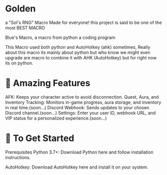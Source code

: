 # Golden
a "Sol's RNG" Macro Made for everyone! this project is said to be one of the most BEST MACRO 

Blue's Macro, a macro from python a coding program 

This Macro used both python and AutoHotkey (ahk) sometimes, Really about this macro its mainly about python but who know we might even
upgrade are macro to combine it with AHK (AutoHotkey) but for right now its on python.

# 📜 Amazing Features

AFK: Keeps your character active to avoid disconnection.
Quest, Aura, and Inventory Tracking: Monitors in-game progress, aura storage, and inventory in real time.(soon...)
Discord Webhook: Sends updates to your chosen Discord channel.(soon...)
Settings: Enter your user ID, webhook URL, and VIP status for a personalized experience.(soon...)

# 🚀 To Get Started

Prerequisites
Python 3.7+: Download Python here and follow installation instructions.

AutoHotkey: Download AutoHotkey here and install it on your system.
